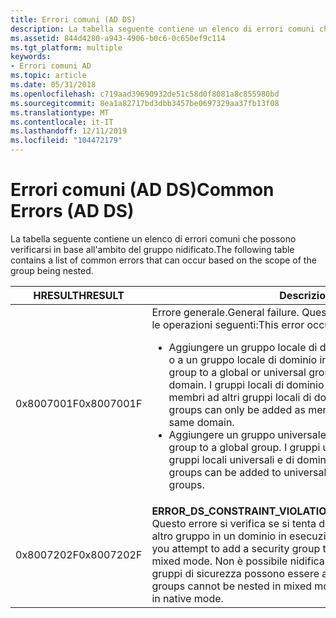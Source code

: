 ```yaml
---
title: Errori comuni (AD DS)
description: La tabella seguente contiene un elenco di errori comuni che possono verificarsi in base all'ambito del gruppo nidificato.
ms.assetid: 844d4280-a943-4906-b0c6-0c650ef9c114
ms.tgt_platform: multiple
keywords:
- Errori comuni AD
ms.topic: article
ms.date: 05/31/2018
ms.openlocfilehash: c719aad39690932de51c58d0f8081a8c855980bd
ms.sourcegitcommit: 8ea1a82717bd3dbb3457be0697329aa37fb13f08
ms.translationtype: MT
ms.contentlocale: it-IT
ms.lasthandoff: 12/11/2019
ms.locfileid: "104472179"
---
```

# <a name="common-errors-ad-ds"></a><span data-ttu-id="99620-104">Errori comuni (AD DS)</span><span class="sxs-lookup"><span data-stu-id="99620-104">Common Errors (AD DS)</span></span>

<span data-ttu-id="99620-105">La tabella seguente contiene un elenco di errori comuni che possono verificarsi in base all'ambito del gruppo nidificato.</span><span class="sxs-lookup"><span data-stu-id="99620-105">The following table contains a list of common errors that can occur based on the scope of the group being nested.</span></span>



<table>
<colgroup>
<col style="width: 50%" />
<col style="width: 50%" />
</colgroup>
<thead>
<tr class="header">
<th><span data-ttu-id="99620-106">HRESULT</span><span class="sxs-lookup"><span data-stu-id="99620-106">HRESULT</span></span></th>
<th><span data-ttu-id="99620-107">Descrizione</span><span class="sxs-lookup"><span data-stu-id="99620-107">Description</span></span></th>
</tr>
</thead>
<tbody>
<tr class="odd">
<td><span data-ttu-id="99620-108">0x8007001F</span><span class="sxs-lookup"><span data-stu-id="99620-108">0x8007001F</span></span></td>
<td><span data-ttu-id="99620-109">Errore generale.</span><span class="sxs-lookup"><span data-stu-id="99620-109">General failure.</span></span> <span data-ttu-id="99620-110">Questo errore si verifica se si tenta di eseguire le operazioni seguenti:</span><span class="sxs-lookup"><span data-stu-id="99620-110">This error occurs if you attempt to:</span></span>
<ul>
<li><span data-ttu-id="99620-111">Aggiungere un gruppo locale di dominio a un gruppo globale o universale o a un gruppo locale di dominio in un altro dominio.</span><span class="sxs-lookup"><span data-stu-id="99620-111">Add a domain local group to a global or universal group or a domain local group in another domain.</span></span> <span data-ttu-id="99620-112">I gruppi locali di dominio possono essere aggiunti solo come membri ad altri gruppi locali di dominio nello stesso dominio.</span><span class="sxs-lookup"><span data-stu-id="99620-112">Domain local groups can only be added as members to other domain local groups in the same domain.</span></span></li>
<li><span data-ttu-id="99620-113">Aggiungere un gruppo universale a un gruppo globale.</span><span class="sxs-lookup"><span data-stu-id="99620-113">Add a universal group to a global group.</span></span> <span data-ttu-id="99620-114">I gruppi universali possono essere aggiunti a gruppi locali universali e di dominio, ma non a gruppi globali.</span><span class="sxs-lookup"><span data-stu-id="99620-114">Universal groups can be added to universal and domain local groups, but not global groups.</span></span></li>
</ul></td>
</tr>
<tr class="even">
<td><span data-ttu-id="99620-115">0x8007202F</span><span class="sxs-lookup"><span data-stu-id="99620-115">0x8007202F</span></span></td>
<td><span data-ttu-id="99620-116"><strong>ERROR_DS_CONSTRAINT_VIOLATION</strong>.</span><span class="sxs-lookup"><span data-stu-id="99620-116"><strong>ERROR_DS_CONSTRAINT_VIOLATION</strong>.</span></span> <span data-ttu-id="99620-117">Questo errore si verifica se si tenta di aggiungere un gruppo di sicurezza a un altro gruppo in un dominio in esecuzione in modalità mista.</span><span class="sxs-lookup"><span data-stu-id="99620-117">This error occurs if you attempt to add a security group to another group in a domain running in mixed mode.</span></span> <span data-ttu-id="99620-118">Non è possibile nidificare i gruppi di sicurezza in modalità mista. i gruppi di sicurezza possono essere annidati solo in modalità nativa.</span><span class="sxs-lookup"><span data-stu-id="99620-118">Security groups cannot be nested in mixed mode; security groups can only be nested in native mode.</span></span></td>
</tr>
</tbody>
</table>



 

 

 




